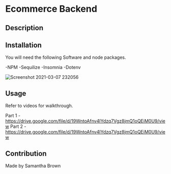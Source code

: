 
  # Ecommerce Backend 

  ## Description

  ## Installation
  
  You will need the following Software and node packages.
 
 -NPM
 -Sequilize
 -Insomnia
 -Dotenv
 
 ![Screenshot 2021-03-07 232056](https://user-images.githubusercontent.com/71106177/110274024-e3984e00-7f9b-11eb-8c80-045ab047db21.png)

  ## Usage
  
  Refer to videos for walkthrough.
  
  Part 1 - https://drive.google.com/file/d/19WntoAfnv4lYdzq7Vgz8jmQ1oQEiM0U9/view
  Part 2 - https://drive.google.com/file/d/19WntoAfnv4lYdzq7Vgz8jmQ1oQEiM0U9/view
  
## Contribution
Made by Samantha Brown
